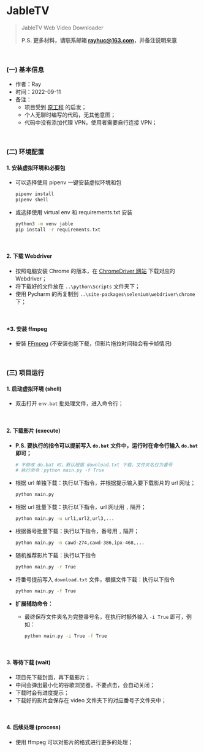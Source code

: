 # JableTV

> JableTV Web Video Downloader
>
> **P.S. 更多材料，请联系邮箱 rayhuc@163.com，并备注说明来意**

<br/>

### (一) 基本信息

- 作者：Ray
- 时间：2022-09-11
- 备注：
  - 项目受到 [原工程](https://github.com/hcjohn463/JableTVDownload) 的启发；
  - 个人无聊时编写的代码，无其他意图；
  - 代码中没有添加代理 VPN，使用者需要自行连接 VPN；

<br/>


### (二) 环境配置

#### 1. 安装虚拟环境和必要包

- 可以选择使用 pipenv 一键安装虚拟环境和包

  ```bash
  pipenv install
  pipenv shell
  ```

- 或选择使用 virtual env 和 requirements.txt 安装

  ```bash
  python3 -m venv jable
  pip install -r requirements.txt
  ```
  

<br/>

#### 2. 下载 Webdriver

- 按照电脑安装 Chrome 的版本，在 [ChromeDriver 网站](https://chromedriver.chromium.org/) 下载对应的 Webdriver；
- 将下载好的文件放在 `..\python\Scripts` 文件夹下；
- 使用 Pycharm 的再复制到 `..\site-packages\selenium\webdriver\chrome` 下；

<br/>

#### \*3. 安装 ffmpeg

- 安裝 [FFmpeg](https://ffmpeg.org/) (不安装也能下载，但影片拖拉时间轴会有卡帧情况)

<br/>

### (三) 项目运行

#### 1. 启动虚拟环境 (shell)
- 双击打开 `env.bat` 批处理文件，进入命令行；

<br/>

#### 2. 下载影片 (execute)

- **P.S. 要执行的指令可以提前写入 `do.bat` 文件中，运行时在命令行输入 `do.bat` 即可；** 

  ```python
  # 不修改 do.bat 时，默认根据 download.txt 下载，文件夹名仅为番号
  # 执行命令：python main.py -f True
  ```

- 根据 url 单独下载：执行以下指令，并根据提示输入要下载影片的 url 网址；

  ```bash
  python main.py
  ```

- 根据 url 批量下载：执行以下指令，url 网址用 `,` 隔开；

  ```bash
  python main.py -u url1,url2,url3,...
  ```

- 根据番号批量下载：执行以下指令，番号用 `,` 隔开；

  ```bash
  python main.py -n cawd-274,cawd-386,ipx-468,...
  ```

- 随机推荐影片下载：执行以下指令

  ```bash
  python main.py -r True
  ```

- 将番号提前写入 `download.txt` 文件，根据文件下载：执行以下指令

  ```bash
  python main.py -f True
  ```

- **扩展辅助命令：**

  - 最终保存文件夹名为完整番号名，在执行时额外输入 `-i True` 即可，例如：

    ```bash
    python main.py -i True -f True
    ```

<br/>

#### 3. 等待下载 (wait)  

- 项目先下载封面，再下载影片；
- 中间会弹出最小化的谷歌浏览器，不要点击，会自动关闭；
- 下载时会有进度提示；
- 下载好的影片会保存在 video 文件夹下的对应番号子文件夹中；

<br/>

#### 4. 后续处理 (process)

- 使用 ffmpeg 可以对影片的格式进行更多的处理；
